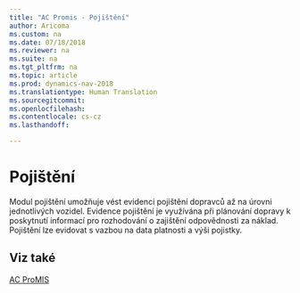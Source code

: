 ```yaml
---
title: "AC Promis - Pojištění"
author: Aricoma
ms.custom: na
ms.date: 07/18/2018
ms.reviewer: na
ms.suite: na
ms.tgt_pltfrm: na
ms.topic: article
ms.prod: dynamics-nav-2018
ms.translationtype: Human Translation
ms.sourcegitcommit: 
ms.openlocfilehash: 
ms.contentlocale: cs-cz
ms.lasthandoff: 

---
```


# <a name="ac-pm-insurance"></a>Pojištění

Modul pojištění umožňuje vést evidenci pojištění dopravců až na úrovni jednotlivých vozidel. Evidence pojištění je využívána při plánování dopravy k poskytnutí informací pro rozhodování o zajištění odpovědnosti za náklad. Pojištění lze evidovat s vazbou na data platnosti a výši pojistky.

## <a name="see-also"></a>Viz také  
[AC ProMIS](ac-pm-promis.md)